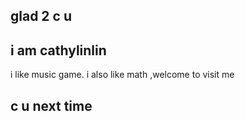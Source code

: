 ## glad 2 c u
## i am cathylinlin
i like music game. i also like math ,welcome to visit me
## c u next time
<!--
**cathylinlin/cathylinlin** is a ✨ _special_ ✨ repository because its `README.md` (this file) appears on your GitHub profile.

Here are some ideas to get you started:

- 🔭 I’m currently working on a university
- 🌱 I’m currently learning ctf,math
- 👯 I’m looking to collaborate on web
- 🤔 I’m looking for help with you
- 💬 Ask me about me
- 📫 How to reach me: qq 1457233284
- 😄 Pronouns: maybe have
- ⚡ Fun fact: music game
-->
